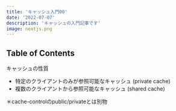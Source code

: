 ```yaml
---
title: 'キャッシュ入門00'
date: '2022-07-07'
description: 'キャッシュの入門記事です'
image: nextjs.png
---
```


## Table of Contents

キャッシュの性質

- 特定のクライアントのみが参照可能なキャッシュ (private cache)
- 複数のクライアントから参照可能なキャッシュ (shared cache)

＊cache-controlのpublic/privateとは別物

